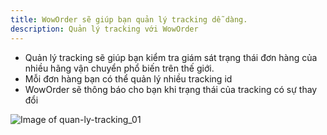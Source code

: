 ```yaml
---
title: WowOrder sẽ giúp bạn quản lý tracking dễ dàng.
description: Quản lý tracking với WowOrder
---
```


- Quản lý tracking sẽ giúp bạn kiểm tra giám sát trạng thái đơn hàng của nhiều hãng vận chuyển phổ biến
  trên thế giới.
- Mỗi đơn hàng bạn có thể quản lý nhiều tracking id
- WowOrder sẽ thông báo cho bạn khi trạng thái của tracking có sự thay đổi

![Image of quan-ly-tracking_01](https://woworder.net/img/huong_dan/quanlytracking.PNG)